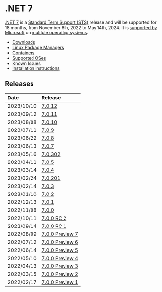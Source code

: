 # .NET 7

[.NET 7](https://devblogs.microsoft.com/dotnet/announcing-dotnet-7/) is a [Standard Term Support (STS)](../../release-policies.md) release and will be supported for 18 months, from November 8th, 2022 to May 14th, 2024. It is [supported by Microsoft](../../microsoft-support.md) on [multiple operating systems](supported-os.md).

- [Downloads](https://dotnet.microsoft.com/download/dotnet/7.0)
- [Linux Package Managers](https://learn.microsoft.com/dotnet/core/install/linux)
- [Containers](https://mcr.microsoft.com/catalog?search=dotnet/)
- [Supported OSes](supported-os.md)
- [Known Issues](known-issues.md)
- [Installation instructions](install.md)

## Releases

| Date | Release |
| :-- | :-- |
| 2023/10/10 | [7.0.12](https://github.com/dotnet/core/blob/main/release-notes/7.0/7.0.12/7.0.12.md) |
| 2023/09/12 | [7.0.11](https://github.com/dotnet/core/blob/main/release-notes/7.0/7.0.11/7.0.11.md) |
| 2023/08/08 | [7.0.10](https://github.com/dotnet/core/blob/main/release-notes/7.0/7.0.10/7.0.10.md) |
| 2023/07/11 | [7.0.9](https://github.com/dotnet/core/blob/main/release-notes/7.0/7.0.9/7.0.9.md) |
| 2023/06/22 | [7.0.8](https://github.com/dotnet/core/blob/main/release-notes/7.0/7.0.8/7.0.8.md) |
| 2023/06/13 | [7.0.7](https://github.com/dotnet/core/blob/main/release-notes/7.0/7.0.7/7.0.7.md) |
| 2023/05/16 | [7.0.302](https://github.com/dotnet/core/blob/main/release-notes/7.0/7.0.5/7.0.302.md) |
| 2023/04/11 | [7.0.5](https://github.com/dotnet/core/blob/main/release-notes/7.0/7.0.5/7.0.5.md) |
| 2023/03/14 | [7.0.4](https://github.com/dotnet/core/blob/main/release-notes/7.0/7.0.4/7.0.4.md) |
| 2023/02/24 | [7.0.201](https://github.com/dotnet/core/blob/main/release-notes/7.0/7.0.3/7.0.201.md) |
| 2023/02/14 | [7.0.3](https://github.com/dotnet/core/blob/main/release-notes/7.0/7.0.3/7.0.3.md) |
| 2023/01/10 | [7.0.2](https://github.com/dotnet/core/blob/main/release-notes/7.0/7.0.2/7.0.2.md) |
| 2022/12/13 | [7.0.1](https://github.com/dotnet/core/blob/main/release-notes/7.0/7.0.1/7.0.1.md) |
| 2022/11/08 | [7.0.0](https://github.com/dotnet/core/blob/main/release-notes/7.0/7.0.0/7.0.0.md) |
| 2022/10/11 | [7.0.0 RC 2](https://github.com/dotnet/core/blob/main/release-notes/7.0/preview/7.0.0-rc.2.md) |
| 2022/09/14 | [7.0.0 RC 1](https://github.com/dotnet/core/blob/main/release-notes/7.0/preview/7.0.0-rc.1.md) |
| 2022/08/09 | [7.0.0 Preview 7](https://github.com/dotnet/core/blob/main/release-notes/7.0/preview/7.0.0-preview.7.md) |
| 2022/07/12 | [7.0.0 Preview 6](https://github.com/dotnet/core/blob/main/release-notes/7.0/preview/7.0.0-preview.6.md) |
| 2022/06/14 | [7.0.0 Preview 5](https://github.com/dotnet/core/blob/main/release-notes/7.0/preview/7.0.0-preview.5.md) |
| 2022/05/10 | [7.0.0 Preview 4](https://github.com/dotnet/core/blob/main/release-notes/7.0/preview/7.0.0-preview.4.md) |
| 2022/04/13 | [7.0.0 Preview 3](https://github.com/dotnet/core/blob/main/release-notes/7.0/preview/7.0.0-preview.3.md) |
| 2022/03/15 | [7.0.0 Preview 2](https://github.com/dotnet/core/blob/main/release-notes/7.0/preview/7.0.0-preview.2.md) |
| 2022/02/17 | [7.0.0 Preview 1](https://github.com/dotnet/core/blob/main/release-notes/7.0/preview/7.0.0-preview.1.md) |
